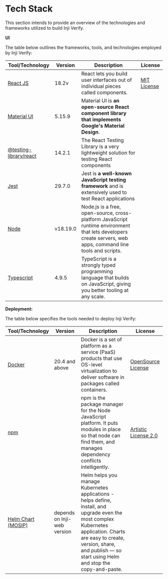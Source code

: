 # Tech Stack

This section intends to provide an overview of the technologies and frameworks utilized to build Inji Verify.

**UI**

The table below outlines the frameworks, tools, and technologies employed by Inji Verify:

| **Tool/Technology**                                                            | **Version** | **Description**                                                                                                                                              | **License**                                                        |
| ------------------------------------------------------------------------------ | ----------- | ------------------------------------------------------------------------------------------------------------------------------------------------------------ | ------------------------------------------------------------------ |
| [React JS](https://react.dev/)                                                 | 18.2v       | React lets you build user interfaces out of individual pieces called components.                                                                             | [MIT License](https://github.com/facebook/react/blob/main/LICENSE) |
| [Material UI](https://mui.com/material-ui/)                                    | 5.15.9      | Material UI is **an open-source React component library that implements Google's Material Design**.                                                          |                                                                    |
| [@testing-library/react](https://www.npmjs.com/package/@testing-library/react) | 14.2.1      | The React Testing Library is a very lightweight solution for testing React components                                                                        |                                                                    |
| [Jest](https://jestjs.io/docs/tutorial-react)                                  | 29.7.0      | Jest is **a well-known JavaScript testing framework** and is extensively used to test React applications                                                     |                                                                    |
| [Node](https://nodejs.org/en)                                                  | v18.19.0    | Node.js is a free, open-source, cross-platform JavaScript runtime environment that lets developers create servers, web apps, command line tools and scripts. |                                                                    |
| [Typescript](https://www.typescriptlang.org/)                                  | 4.9.5       | TypeScript is a strongly typed programming language that builds on JavaScript, giving you better tooling at any scale.                                       |                                                                    |

**Deployment:**

The table below specifies the tools needed to deploy Inji Verify:

| **Tool/Technology**                                       | **Version**                 | **Description**                                                                                                                                                                                                                            | **License**                                                         |
| --------------------------------------------------------- | --------------------------- | ------------------------------------------------------------------------------------------------------------------------------------------------------------------------------------------------------------------------------------------ | ------------------------------------------------------------------- |
| [Docker](https://www.docker.com/)                         | 20.4 and above              | Docker is a set of platform as a service (PaaS) products that use OS-level virtualization to deliver software in packages called containers.                                                                                               | [OpenSource License](https://www.docker.com/community/open-source/) |
| [npm](https://www.npmjs.com/)                             |                             | npm is the package manager for the Node JavaScript platform. It puts modules in place so that node can find them, and manages dependency conflicts intelligently.                                                                          | [Artistic License 2.0](https://docs.npmjs.com/policies/npm-license) |
| [Helm Chart (MOSIP)](https://github.com/mosip/mosip-helm) | depends on Inji-web version | Helm helps you manage Kubernetes applications - helps define, install, and upgrade even the most complex Kubernetes application. Charts are easy to create, version, share, and publish — so start using Helm and stop the copy-and-paste. |                                                                     |
